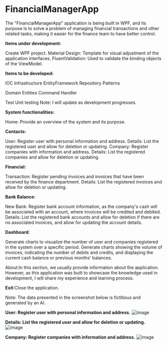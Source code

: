 # FinancialManagerApp

The "FinancialManagerApp" application is being built in WPF, and its purpose is to solve a problem of managing financial transactions and other related tasks, making it easier for the finance team to have better control.

**Items under development:**

Create WPF project.
Material Design: Template for visual adjustment of the application interfaces.
FluentValidation: Used to validate the binding objects of the ViewModel.

**Items to be developed:**

IOC
Infrastructure
EntityFramework
Repository Patterns

Domain
Entities
Command Handler

Test
Unit testing
Note: I will update as development progresses.

**System functionalities:**

Home: Provide an overview of the system and its purpose.

**Contacts:**

User: Register user with personal information and address.
Details: List the registered user and allow for deletion or updating.
Company: Register companies with information and address.
Details: List the registered companies and allow for deletion or updating.

**Financial:**

Transaction: Register pending invoices and invoices that have been received by the finance department.
Details: List the registered invoices and allow for deletion or updating.

**Bank Balance:**

New Bank: Register bank account information, as the company's cash will be associated with an account, where invoices will be credited and debited.
Details: List the registered bank accounts and allow for deletion if there are no associated invoices, and allow for updating the account details.

**Dashboard**:

Generate charts to visualize the number of user and companies registered in the system over a specific period.
Generate charts showing the volume of invoices, indicating the number of debits and credits, and displaying the current cash balance or previous months' balances.

About:In this section, we usually provide information about the application. However, as this application was built to showcase the knowledge used in development, I will share my experience and learning process.

**Exit**:Close the application.

Note: The data presented in the screenshot below is fictitious and generated by an AI.

**User: Register user with personal information and address.**
![image](https://github.com/hudsonsteel/FinancialManagerApp/assets/31639604/41cdd648-cbed-4736-b34c-1b685d793a44)

**Details: List the registered user and allow for deletion or updating.**
![image](https://github.com/hudsonsteel/FinancialManagerApp/assets/31639604/19c6ff8c-aac8-4d5f-9194-891ec2540d21)

**Company: Register companies with information and address.**
![image](https://github.com/hudsonsteel/FinancialManagerApp/assets/31639604/6704e576-2dc2-4357-adcb-2cbbace34372)
